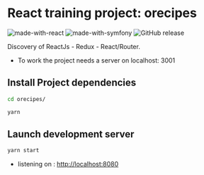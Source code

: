 # React training project: orecipes

![made-with-react](https://img.shields.io/badge/Made_with-React_/Redux-orange?style=flat) ![made-with-symfony](https://img.shields.io/badge/Made_with-React/Router-blue?style=flat)  ![GitHub release](https://img.shields.io/badge/version-1.0.0-lightgrey?style=flat)  

Discovery of ReactJs - Redux - React/Router.

- To work the project needs a server on localhost: 3001

## Install Project dependencies

```sh
cd orecipes/
```

```sh
yarn
```

## Launch development server

```sh
yarn start
```

- listening on : <http://localhost:8080>

